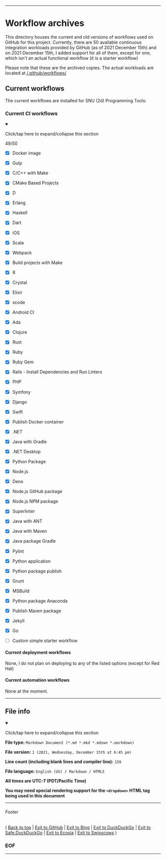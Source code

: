 
***

# Workflow archives

This directory houses the current and old versions of workflows used on GitHub for this project. Currently, there are 50 available continuous integration workloads provided by GitHub (as of 2021 December 15th) and on 2021 December 15th, I added support for all of them, except for one, which isn't an actual functional workflow (it is a starter workflow)

Please note that these are the archived copies. The actual workloads are located at [/.github/workflows/](/.github/workflows/)

## Current workflows

The current workflows are installed for SNU (2d) Programming Tools:

### Current CI workflows

<details open><summary><p lang="en">Click/tap here to expand/collapse this section</p></summary>

49/50

- [x] Docker image

- [x] Gulp

- [x] C/C++ with Make

- [x] CMake Based Projects

- [x] D

- [x] Erlang

- [x] Haskell

- [x] Dart

- [x] iOS

- [x] Scala

- [x] Webpack

- [x] Build projects with Make

- [x] R

- [x] Crystal

- [x] Elixir

- [x] xcode

- [x] Android CI

- [x] Ada

- [x] Clojure

- [x] Rust

- [x] Ruby

- [x] Ruby Gem

- [x] Rails - Install Dependencies and Run Linters

- [x] PHP

- [x] Symfony

- [x] Django

- [x] Swift

- [x] Publish Docker container

- [x] .NET

- [x] Java with Gradle

- [x] .NET Desktop

- [x] Python Package

- [x] Node.js

- [x] Deno

- [x] Node.js GitHub package

- [x] Node.js NPM package

- [x] Superlinter

- [x] Java with ANT

- [x] Java with Maven

- [x] Java package Gradle

- [x] Pylint

- [x] Python application

- [x] Python package publish

- [x] Grunt

- [x] MSBuild

- [x] Python package Anaconda

- [x] Publish Maven package

- [x] Jekyll

- [x] Go

- [ ] Custom simple starter workflow

</details>

#### Current deployment workflows

None, I do not plan on deploying to any of the listed options (except for Red Hat)

#### Current automation workflows

None at the moment.

***

## File info

<details open><summary><p lang="en">Click/tap here to expand/collapse this section</p></summary>

**File type:** `Markdown Document (*.md *.mkd *.mdown *.markdown)`

**File version:** `1 (2021, Wednesday, December 15th at 6:45 pm)`

**Line count (including blank lines and compiler line):** `159`

**File language:** `English (US) / Markdown / HTML5`

**All times are UTC-7 (PDT/Pacific Time)**

**You may need special rendering support for the `<dropdown>` HTML tag being used in this document**

</details>

***

###### Footer

( [Back to top](#Top) | [Exit to GitHub](https://github.com) | [Exit to Bing](https://www.bing.com/) | [Exit to DuckDuckGo](https://duckduckgo.com/) | [Exit to Safe.DuckDuckGo](https://safe.duckduckgo.com/) | [Exit to Ecosia](https://www.ecosia.org) | [Exit to Swisscows](https://www.swisscows.com/) )

### EOF

***
